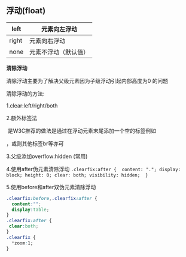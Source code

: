 ## 浮动(float)

| left  | 元素向左浮动         |
| ----- | -------------------- |
| right | 元素向右浮动         |
| none  | 元素不浮动（默认值） |



**清除浮动**

清除浮动主要为了解决父级元素因为子级浮动引起内部高度为0 的问题

清除浮动的方法:

1.clear:left/right/both

2.额外标签法

​		是W3C推荐的做法是通过在浮动元素末尾添加一个空的标签例如 <div style="clear:both"></div>，或则其他标签br等亦可

3.父级添加overflow:hidden (常用)

4.使用after伪元素清除浮动		 `.clearfix:after {  content: "."; display: block; height: 0; clear: both; visibility: hidden;  }`

5.使用before和after双伪元素清除浮动

```css
.clearfix:before,.clearfix:after { 
  content:"";
  display:table;  
}
.clearfix:after {
 clear:both;
}
.clearfix {
  *zoom:1;
}
```

